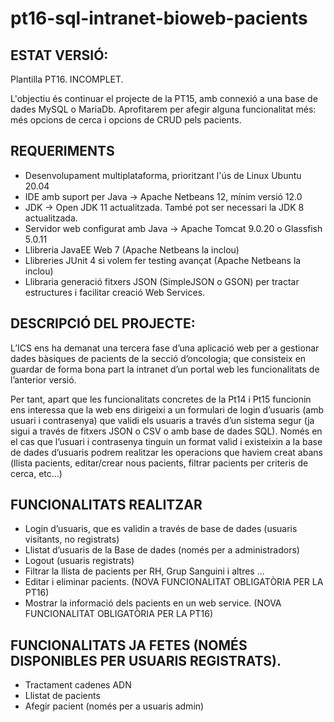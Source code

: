 # pt16-sql-intranet-bioweb-pacients

## ESTAT VERSIÓ: 
Plantilla PT16. INCOMPLET.

L'objectiu és continuar el projecte de la PT15, amb connexió a una base de dades MySQL o MariaDb. 
Aprofitarem per afegir alguna funcionalitat més: més opcions de cerca i opcions de CRUD pels pacients. 

## REQUERIMENTS
* Desenvolupament multiplataforma, prioritzant l'ús de Linux Ubuntu 20.04
* IDE amb suport per Java → Apache Netbeans 12, mínim versió 12.0
* JDK → Open JDK 11 actualitzada. També pot ser necessari la JDK 8 actualitzada.
* Servidor web configurat amb Java → Apache Tomcat 9.0.20 o Glassfish 5.0.11
* Llibreria JavaEE Web 7 (Apache Netbeans la inclou)
* Llibreries JUnit 4 si volem fer testing avançat (Apache Netbeans la inclou)
* Llibraria generació fitxers JSON (SimpleJSON o GSON) per tractar estructures i facilitar creació Web Services.

## DESCRIPCIÓ DEL PROJECTE:

L’ICS ens ha demanat una tercera fase d’una aplicació web per a gestionar dades bàsiques de pacients de
la secció d’oncologia; que consisteix en guardar de forma bona part la intranet d’un portal web les
funcionalitats de l’anterior versió.

Per tant, apart que les funcionalitats concretes de la Pt14 i Pt15 funcionin ens interessa que la web ens dirigeixi a un formulari de login d’usuaris 
(amb usuari i contrasenya) que validi els usuaris a través d’un sistema segur (ja sigui a través de fitxers JSON o CSV o amb base de dades SQL).
Només en el cas que l’usuari i contrasenya tinguin un format valid i existeixin a la base de dades d’usuaris podrem realitzar les operacions que haviem creat abans (llista pacients, editar/crear nous pacients, filtrar pacients per criteris de cerca, etc...)

## FUNCIONALITATS REALITZAR
* Login d’usuaris, que es validin a través de base de dades (usuaris visitants, no registrats)
* Llistat d’usuaris de la Base de dades (només per a administradors)
* Logout (usuaris registrats)
* Filtrar la llista de pacients per RH, Grup Sanguini i altres ...
* Editar i eliminar pacients. (NOVA FUNCIONALITAT OBLIGATÒRIA PER LA PT16)
* Mostrar la informació dels pacients en un web service. (NOVA FUNCIONALITAT OBLIGATÒRIA PER LA PT16)

## FUNCIONALITATS JA FETES (NOMÉS DISPONIBLES PER USUARIS REGISTRATS).
* Tractament cadenes ADN
* Llistat de pacients
* Afegir pacient (només per a usuaris admin)
